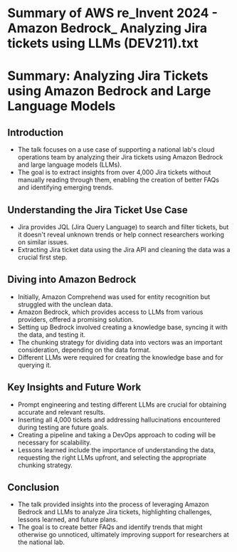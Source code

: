 # Summary of AWS re_Invent 2024 - Amazon Bedrock_ Analyzing Jira tickets using LLMs (DEV211).txt

# Summary: Analyzing Jira Tickets using Amazon Bedrock and Large Language Models

## Introduction

- The talk focuses on a use case of supporting a national lab's cloud operations team by analyzing their Jira tickets using Amazon Bedrock and large language models (LLMs).
- The goal is to extract insights from over 4,000 Jira tickets without manually reading through them, enabling the creation of better FAQs and identifying emerging trends.

## Understanding the Jira Ticket Use Case

- Jira provides JQL (Jira Query Language) to search and filter tickets, but it doesn't reveal unknown trends or help connect researchers working on similar issues.
- Extracting Jira ticket data using the Jira API and cleaning the data was a crucial first step.

## Diving into Amazon Bedrock

- Initially, Amazon Comprehend was used for entity recognition but struggled with the unclean data.
- Amazon Bedrock, which provides access to LLMs from various providers, offered a promising solution.
- Setting up Bedrock involved creating a knowledge base, syncing it with the data, and testing it.
- The chunking strategy for dividing data into vectors was an important consideration, depending on the data format.
- Different LLMs were required for creating the knowledge base and for querying it.

## Key Insights and Future Work

- Prompt engineering and testing different LLMs are crucial for obtaining accurate and relevant results.
- Inserting all 4,000 tickets and addressing hallucinations encountered during testing are future goals.
- Creating a pipeline and taking a DevOps approach to coding will be necessary for scalability.
- Lessons learned include the importance of understanding the data, requesting the right LLMs upfront, and selecting the appropriate chunking strategy.

## Conclusion

- The talk provided insights into the process of leveraging Amazon Bedrock and LLMs to analyze Jira tickets, highlighting challenges, lessons learned, and future plans.
- The goal is to create better FAQs and identify trends that might otherwise go unnoticed, ultimately improving support for researchers at the national lab.